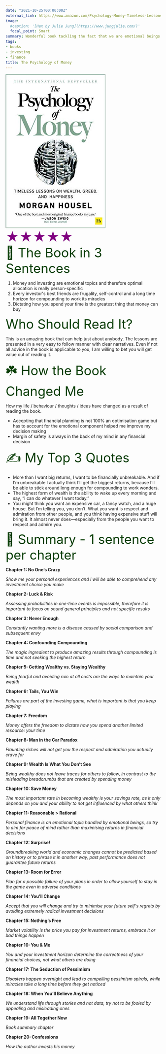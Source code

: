 ```yaml
---
date: "2021-10-25T00:00:00Z"
external_link: https://www.amazon.com/Psychology-Money-Timeless-Lessons-Happiness/dp/B08D9WJ9G8/ref=sr_1_1?crid=1J0UFK1244RRW&dchild=1&keywords=psychology+of+money&qid=1632656769&s=books&sprefix=psycho%2Cstripbooks-intl-ship%2C321&sr=1-1
image:
  #caption: '[Hex by Julie Jung](https://www.jungjulie.com/)'
  focal_point: Smart
summary: Wonderful book tackling the fact that we are emotional beings despite what economic theory tries to teach you. Various pieces of advice about how to deal with this fact when doing financial planning.
tags:
- books
- investing
- finance
title: The Psychology of Money
---
```


<p style="margin:0; "><img src="featured-hex.jpg"></p>
<p style="color:purple;font-size:300%;margin:0;padding-top:0;padding-bottom:0"> &starf;&starf;&starf;&starf;&starf; </p>

<p style="font-size:300%;margin: 0px;padding: 0px;color:#0b4008">🚀 The Book in 3 Sentences </p>

1. Money and investing are emotional topics and therefore optimal allocation is really person-specific
2. Every investor's best friends are frugality, self-control and a long time horizon for compounding to work its miracles
3. Dictating how you spend your time is the greatest thing that money can buy

<p style="font-size:300%;margin: 0px;padding: 0px;color:#0b4008">Who Should Read It? </p>

This is an amazing book that can help just about anybody. The lessons are presented in a very easy to follow manner with clear narratives. Even if not all advice in the book is applicable to you, I am willing to bet you will get value out of reading it.

<p style="font-size:300%;margin: 0px;padding: 0px;color:#0b4008">☘️ How the Book Changed Me </p>

How my life / behaviour / thoughts / ideas have changed as a result of reading the book.

- Accepting that financial planning is not 100% an optimisation game but has to account for the emotional component helped me improve my decision making
- Margin of safety is always in the back of my mind in any financial decision

<p style="font-size:300%;margin: 0px;padding: 0px;color:#0b4008">✍️ My Top 3 Quotes </p>

- More than I want big returns, I want to be financially unbreakable. And if I’m unbreakable I actually think I’ll get the biggest returns, because I’ll be able to stick around long enough for compounding to work wonders.
- The highest form of wealth is the ability to wake up every morning and say, “I can do whatever I want today.”
- You might think you want an expensive car, a fancy watch, and a huge house. But I’m telling you, you don’t. What you want is respect and admiration from other people, and you think having expensive stuff will bring it. It almost never does—especially from the people you want to respect and admire you.

<p style="font-size:300%;margin: 0px;padding: 0px;color:#0b4008">📒 Summary - 1 sentence per chapter </p>

**Chapter 1: No One’s Crazy**

*Show me your personal experiences and I will be able to comprehend any investment choice you make*

**Chapter 2: Luck & Risk**

*Assessing probabilities in one-time events is impossible, therefore it is important to focus on sound general principles and not specific results*

**Chapter 3: Never Enough**

*Constantly wanting more is a disease caused by social comparison and subsequent envy*

**Chapter 4: Confounding Compounding**

*The magic ingredient to produce amazing results through compounding is time and not seeking the highest return*

**Chapter 5: Getting Wealthy vs. Staying Wealthy**

*Being fearful and avoiding ruin at all costs are the ways to maintain your wealth*

**Chapter 6: Tails, You Win**

*Failures are part of the investing game, what is important is that you keep playing*

**Chapter 7: Freedom**

*Money offers the freedom to dictate how you spend another limited resource: your time*

**Chapter 8: Man in the Car Paradox**

*Flaunting riches will not get you the respect and admiration you actually crave for*

**Chapter 9: Wealth Is What You Don’t See**

*Being wealthy does not leave traces for others to follow, in contrast to the misleading breadcrumbs that are created by spending money*

**Chapter 10: Save Money**

*The most important rate in becoming wealthy is your savings rate, as it only depends on you and your ability to not get influenced by what others think*

**Chapter 11: Reasonable > Rational**

*Personal finance is an emotional topic handled by emotional beings, so try to aim for peace of mind rather than maximising returns in financial decisions*

**Chapter 12: Surprise!**

*Groundbreaking world and economic changes cannot be predicted based on history or to phrase it in another way, past performance does not guarantee future returns*

**Chapter 13: Room for Error**

*Plan for a possible failure of your plans in order to allow yourself to stay in the game even in adverse conditions*

**Chapter 14: You’ll Change**

*Accept that you will change and try to minimise your future self's regrets by avoiding extremely radical investment decisions*

**Chapter 15: Nothing’s Free**

*Market volatility is the price you pay for investment returns, embrace it or bad things happen*

**Chapter 16: You & Me**

*You and your investment horizon determine the correctness of your financial choices, not what others are doing*

**Chapter 17: The Seduction of Pessimism**

*Disasters happen overnight and lead to compelling pessimism spirals, while miracles take a long time before they get noticed*

**Chapter 18: When You’ll Believe Anything**

*We understand life through stories and not data, try not to be fooled by appealing and misleading ones*

**Chapter 19: All Together Now**

*Book summary chapter*

**Chapter 20: Confessions**

*How the author invests his money*
